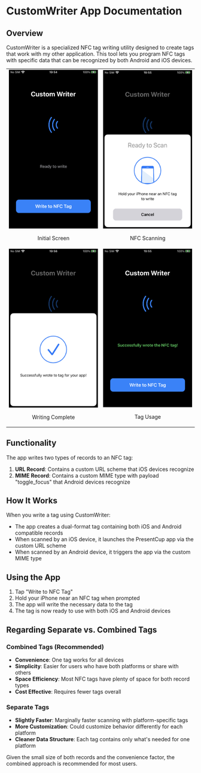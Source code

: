 # CustomWriter App Documentation

## Overview
CustomWriter is a specialized NFC tag writing utility designed to create tags that work with my other application. This tool lets you program NFC tags with specific data that can be recognized by both Android and iOS devices.

<table>
  <tr>
    <td>
      <img src="screenshots/img_2554.png" alt="Initial Screen" width="400"/>
      <p align="center">Initial Screen</p>
    </td>
    <td>
      <img src="screenshots/img_2556.png" alt="NFC Scanning" width="400"/>
      <p align="center">NFC Scanning</p>
    </td>
  </tr>
  <tr>
    <td>
      <img src="screenshots/img_2559.png" alt="Writing Complete" width="400"/>
      <p align="center">Writing Complete</p>
    </td>
    <td>
      <img src="screenshots/img_2557.png" alt="Tag Usage" width="400"/>
      <p align="center">Tag Usage</p>
    </td>
  </tr>
</table>



## Functionality
The app writes two types of records to an NFC tag:
1. **URL Record**: Contains a custom URL scheme that iOS devices recognize
2. **MIME Record**: Contains a custom MIME type with payload "toggle_focus" that Android devices recognize

## How It Works
When you write a tag using CustomWriter:
- The app creates a dual-format tag containing both iOS and Android compatible records
- When scanned by an iOS device, it launches the PresentCup app via the custom URL scheme
- When scanned by an Android device, it triggers the app via the custom MIME type

## Using the App
1. Tap "Write to NFC Tag"
2. Hold your iPhone near an NFC tag when prompted
3. The app will write the necessary data to the tag
4. The tag is now ready to use with both iOS and Android devices

## Regarding Separate vs. Combined Tags

### Combined Tags (Recommended)
- **Convenience**: One tag works for all devices
- **Simplicity**: Easier for users who have both platforms or share with others
- **Space Efficiency**: Most NFC tags have plenty of space for both record types
- **Cost Effective**: Requires fewer tags overall

### Separate Tags
- **Slightly Faster**: Marginally faster scanning with platform-specific tags
- **More Customization**: Could customize behavior differently for each platform
- **Cleaner Data Structure**: Each tag contains only what's needed for one platform

Given the small size of both records and the convenience factor, the combined approach is recommended for most users.
